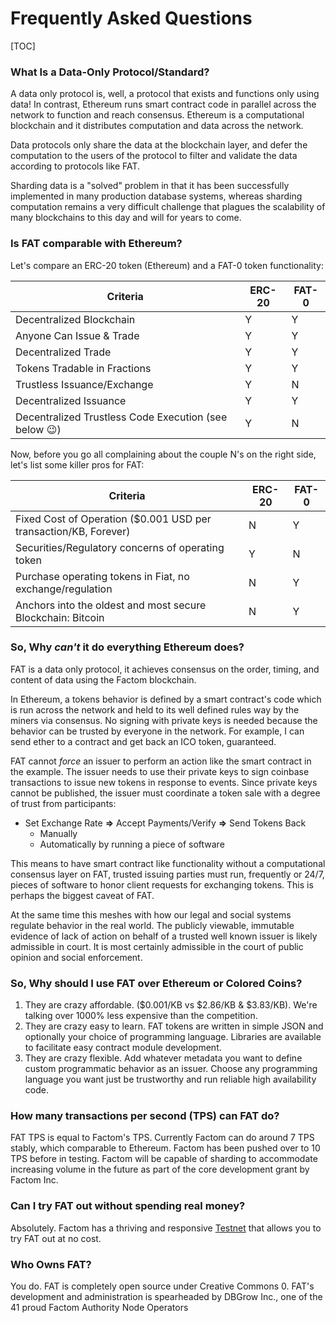 # Frequently Asked Questions

[TOC]

### What Is a Data-Only Protocol/Standard?

A data only protocol is, well, a protocol that exists and functions only using
data! In contrast, Ethereum runs smart contract code in parallel across the
network to function and reach consensus. Ethereum is a computational blockchain
and it distributes computation and data across the network.

Data protocols only share the data at the blockchain layer, and defer the
computation to the users of the protocol to filter and validate the data
according to protocols like FAT.

Sharding data is a "solved"  problem in that it has been successfully
implemented in many production database systems, whereas sharding computation
remains a very difficult challenge that plagues the scalability of many
blockchains to this day and will for years to come.


### Is FAT comparable with Ethereum?

Let's compare an ERC-20 token (Ethereum) and a FAT-0 token functionality:

| Criteria                                                  | ERC-20 | FAT-0 |
| --------------------------------------------------------- | ------ | ----- |
| Decentralized Blockchain                                  | Y      | Y     |
| Anyone Can Issue & Trade                                  | Y      | Y     |
| Decentralized Trade                                       | Y      | Y     |
| Tokens Tradable in Fractions                              | Y      | Y     |
| Trustless Issuance/Exchange                               | Y      | N     |
| Decentralized Issuance                                    | Y      | Y     |
| Decentralized Trustless Code Execution (see below :wink:) | Y      | N     |

Now, before you go all complaining about the couple N's on the right side,
let's list some killer pros for FAT:

| Criteria                                                     | ERC-20 | FAT-0 |
| ------------------------------------------------------------ | ------ | ----- |
| Fixed Cost of Operation ($0.001 USD per transaction/KB, Forever) | N      | Y     |
| Securities/Regulatory concerns of operating token            | Y      | N     |
| Purchase operating tokens in Fiat, no exchange/regulation    | N      | Y     |
| Anchors into the oldest and most secure Blockchain: Bitcoin  | N      | Y     |


### So, Why _can't_ it do everything Ethereum does?

FAT is a data only protocol, it achieves consensus on the order, timing, and
content of data using the Factom blockchain.

In Ethereum, a tokens behavior is defined by a smart contract's
code which is run across the network and held to its well defined rules way by the miners via consensus. No signing with private keys is needed because the behavior can be trusted by everyone in
the network. For example, I can send ether to a contract and get back an ICO token,
guaranteed.

FAT cannot _force_ an issuer to perform an action like the smart contract in
the example. The issuer needs to use their private keys to sign coinbase
transactions to issue new tokens in response to events. Since private keys
cannot be published, the issuer must coordinate a token sale with a degree of
trust from participants:

- Set Exchange Rate **=>** Accept Payments/Verify **=>** Send Tokens Back
  - Manually
  - Automatically by running a piece of software

This means to have smart contract like functionality without a computational
consensus layer on FAT, trusted issuing parties must run, frequently or 24/7,
pieces of software to honor client requests for exchanging tokens.  This is
perhaps the biggest caveat of FAT.

At the same time this meshes with how our legal and social systems regulate
behavior in the real world. The publicly viewable, immutable evidence of lack
of action on behalf of a trusted well known issuer is likely admissible in
court. It is most certainly admissible in the court of public opinion and social enforcement.


### So, Why should I use FAT over Ethereum or Colored Coins?

1. They are crazy affordable. ($0.001/KB vs \$2.86/KB & \$3.83/KB). We're
   talking over 1000% less expensive than the competition.
2. They are crazy easy to learn. FAT tokens are written in simple JSON and
   optionally your choice of programming language. Libraries are available to
facilitate easy contract module development.
3. They are crazy flexible. Add whatever metadata you want to define custom
   programmatic behavior as an issuer. Choose any programming language you want
just be trustworthy and run reliable high availability code.


### How many transactions per second (TPS) can FAT do?

FAT TPS is equal to Factom's TPS. Currently Factom can do around 7 TPS stably,
which comparable to Ethereum. Factom has been pushed over to 10 TPS before in
testing. Factom will be capable of sharding to accommodate increasing volume in
the future as part of the core development grant by Factom Inc.


### Can I try FAT out without spending real money?

Absolutely. Factom has a thriving and responsive [Testnet](.) that allows you
to try FAT out at no cost.


### Who Owns FAT?

You do. FAT is completely open source under Creative Commons 0. FAT's
development and administration is spearheaded by DBGrow Inc., one of the 41
proud Factom Authority Node Operators